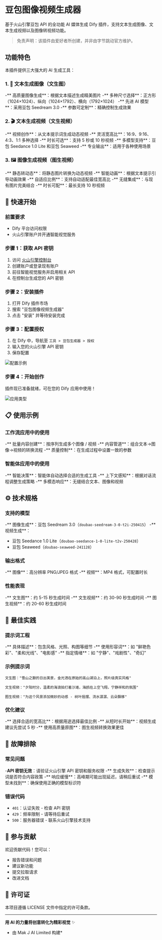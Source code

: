 # 豆包图像视频生成器

基于火山引擎豆包 API 的全功能 AI 媒体生成 Dify 插件，支持文本生成图像、文本生成视频以及图像转视频功能。

> 免责声明：该插件由爱好者所创建，并非由字节跳动官方维护。

## 功能特色

本插件提供三大强大的 AI 生成工具：

### 1. 📝 文本生成图像（文生图）

-** 高质量图像生成**：根据文本描述生成精美图片
-** 多种尺寸选择**：正方形（1024×1024）、纵向（1024×1792）、横向（1792×1024）
-** 先进 AI 模型**：采用豆包 Seedream 3.0
-** 参数可定制**：精确控制生成效果

### 2. 🎬 文本生成视频（文生视频）

-** 视频创作**：从文本提示词生成动态视频
-** 灵活宽高比**：16:9、9:16、4:3、1:1 多种选择
-** 时长可选**：支持 5 秒或 10 秒视频
-** 多模型支持**：豆包 Seedance 1.0 Lite 和豆包 Seaweed
-** 专业输出**：适用于各种使用场景

### 3. 🖼️ 图像生成视频（图生视频）

-** 静态转动态**：将静态图片转换为动态视频
-** 智能动画**：根据文本提示引导动画效果
-** 自适应比例**：支持自动适配最佳宽高比
-** 无缝集成**：与现有图片完美结合
-** 时长可配**：最长支持 10 秒视频

## 🚀 快速开始

### 前置要求
- Dify 平台访问权限
- 火山引擎账户并开通智能视觉服务

### 步骤 1：获取 API 密钥
1. 访问 [火山引擎控制台](https://console.volcengine.com/home)
2. 创建账户或登录现有账户
3. 前往智能视觉服务并启用相关 API
4. 在控制台生成您的 API 密钥

### 步骤 2：安装插件
1. 打开 Dify 插件市场
2. 搜索 "豆包图像视频生成器"
3. 点击 "安装" 并等待安装完成

### 步骤 3：配置授权
1. 在 Dify 中，导航至 `工具 > 豆包生成器 > 授权`
2. 输入您的火山引擎 API 密钥
3. 保存配置

![配置示例](./_assets/doubao-1.png)

### 步骤 4：开始创作
插件现已准备就绪，可在您的 Dify 应用中使用！

![应用类型](./_assets/doubao-2.png)

## 📋 使用示例

### 工作流应用中的使用
-** 批量内容创建**：按序列生成多个图像 / 视频
-** 内容管道**：组合文本→图像→视频的转换流程
-** 质量控制**：在生成过程中设置一致的参数

### 智能体应用中的使用
-** 智能决策**：智能体自动选择合适的生成工具
-** 上下文感知**：根据对话流程调整生成策略
-** 多模态响应**：无缝结合文本、图像和视频

## ⚙️ 技术规格

### 支持的模型
-** 图像生成**：豆包 Seedream 3.0（`doubao-seedream-3-0-t2i-250415`）
-** 视频生成**：
  - 豆包 Seedance 1.0 Lite（`doubao-seedance-1-0-lite-t2v-250428`）
  - 豆包 Seaweed（`doubao-seaweed-241128`）

### 输出格式
-** 图像**：高分辨率 PNG/JPEG 格式
-** 视频**：MP4 格式，可配置时长

### 性能表现
-** 文生图**：约 5-15 秒生成时间
-** 文生视频**：约 30-90 秒生成时间
-** 图生视频**：约 20-60 秒生成时间

## 🎯 最佳实践

### 提示词工程
-** 具体描述**：包含风格、光照、构图等细节
-** 使用形容词**：如 "鲜艳色彩"、"柔和光线"、"电影感"
-** 指定情绪**：如 "宁静"、"戏剧性"、"奇幻"

### 示例提示词

```
文生图："雪山之巅的日出美景，金光洒在原始的高山湖泊上，照片级真实风格"

文生视频："夕阳时分，温柔的海浪拍打着沙滩，海鸥在上空飞翔，宁静祥和的氛围"

图生视频："为这个风景添加微妙的动感 - 树叶摇摆、流水潺潺、云朵飘移"
```

### 优化建议
-** 选择合适的宽高比**：根据用途选择最佳比例
-** 从短时长开始**：视频生成建议先尝试 5 秒
-** 使用高质量原图**：图生视频转换效果更佳

## 🔧 故障排除

### 常见问题
-**API 密钥无效**：请验证火山引擎 API 密钥和服务权限
-** 生成失败**：检查提示词是否符合内容政策
-** 响应缓慢**：高峰期可能出现延迟，请稍后重试
-** 模型未找到**：确保使用正确的模型标识符

### 错误代码
- `401`：认证失败 - 检查 API 密钥
- `429`：频率限制 - 请等待后重试
- `500`：服务器错误 - 联系火山引擎技术支持

## 🤝 参与贡献

欢迎贡献代码！您可以：
- 报告错误和问题
- 建议新功能
- 提交拉取请求
- 改进文档

## 📄 许可证

本项目遵循 LICENSE 文件中指定的许可条款。

---

**用 AI 的力量将创意转化为精彩视觉** ✨

* 由 Mak J AI Limited 构建*